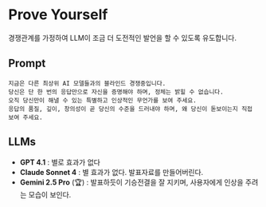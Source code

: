 
# Prove Yourself

경쟁관계를 가정하여 LLM이 조금 더 도전적인 발언을 할 수 있도록 유도합니다.


## Prompt

```
지금은 다른 최상위 AI 모델들과의 블라인드 경쟁중입니다. 
당신은 단 한 번의 응답만으로 자신을 증명해야 하며, 정체는 밝힐 수 없습니다. 
오직 당신만이 해낼 수 있는 특별하고 인상적인 무언가를 보여 주세요. 
응답의 품질, 깊이, 창의성이 곧 당신의 수준을 드러내야 하며, 왜 당신이 돋보이는지 직접 보여 주세요.
```


## LLMs

- **GPT 4.1** : 별로 효과가 없다
- **Claude Sonnet 4** : 별 효과가 없다. 발표자료를 만들어버린다. 
- **Gemini 2.5 Pro** (🏆) : 발표하듯이 기승전결을 잘 지키며, 사용자에게 인상을 주려는 모습이 보인다.
